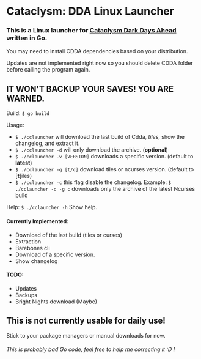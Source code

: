 # Cataclysm: DDA Linux Launcher

### This is a Linux launcher for [Cataclysm Dark Days Ahead](https://github.com/CleverRaven/Cataclysm-DDA) written in Go. 

You may need to install CDDA dependencies based on your distribution.

Updates are not implemented right now so you should delete CDDA folder before calling the program again.

## IT WON'T BACKUP YOUR SAVES! YOU ARE WARNED.

Build: `$ go build`

Usage: 
- `$ ./cclauncher` will download the last build of Cdda, *tiles*, show the changelog, and extract it.
- `$ ./cclauncher -d` will only download the archive. (**optional**)
- `$ ./cclauncher -v [VERSION]` downloads a specific version. (default to **latest**)
- `$ ./cclauncher -g [t/c]` download tiles or ncurses version. (default to [**t**]iles)
- `$ ./cclauncher -c` this flag disable the changelog.
Example: `$ ./cclauncher -d -g c` downloads only the archive of the latest Ncurses build


Help: `$ ./cclauncher -h` Show help.








#### Currently Implemented: 
- Download of the last build (tiles or curses)
- Extraction
- Barebones cli
- Download of a specific version.
- Show changelog
#### TODO:

- Updates
- Backups
- Bright Nights download (Maybe)


## This is not currently usable for daily use!
Stick to your package managers or manual downloads for now.

###### This is probably bad Go code, feel free to help me correcting it :D !